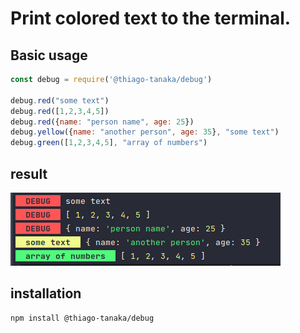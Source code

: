 # Print colored text to the terminal.

## Basic usage

```js
const debug = require('@thiago-tanaka/debug')

debug.red("some text")
debug.red([1,2,3,4,5])
debug.red({name: "person name", age: 25})
debug.yellow({name: "another person", age: 35}, "some text")
debug.green([1,2,3,4,5], "array of numbers")

```

## result

![img.png](img.png)

## installation

```console
npm install @thiago-tanaka/debug
```
